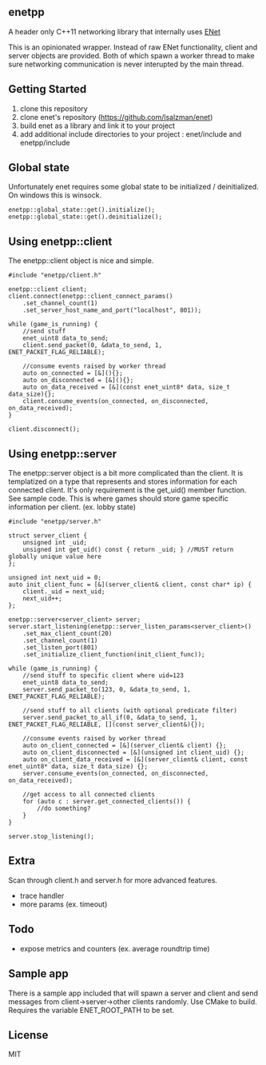 enetpp
---
A header only C++11 networking library that internally uses [ENet](http://enet.bespin.org/)

This is an opinionated wrapper. Instead of raw ENet functionality, client and server objects are provided. Both of which spawn a worker thread to make sure networking communication is never interupted by the main thread.

Getting Started
---
1. clone this repository
2. clone enet's repository (https://github.com/lsalzman/enet)
3. build enet as a library and link it to your project
4. add additional include directories to your project : enet/include and enetpp/include

Global state
---
Unfortunately enet requires some global state to be initialized / deinitialized. On windows this is winsock.

	enetpp::global_state::get().initialize();
	enetpp::global_state::get().deinitialize();

Using enetpp::client
---
The enetpp::client object is nice and simple.

	#include "enetpp/client.h"

  	enetpp::client client;
  	client.connect(enetpp::client_connect_params()
		.set_channel_count(1)
		.set_server_host_name_and_port("localhost", 801));

	while (game_is_running) {
		//send stuff
		enet_uint8 data_to_send;
		client.send_packet(0, &data_to_send, 1, ENET_PACKET_FLAG_RELIABLE);

		//consume events raised by worker thread
		auto on_connected = [&](){};
		auto on_disconnected = [&](){};
		auto on_data_received = [&](const enet_uint8* data, size_t data_size){};
		client.consume_events(on_connected, on_disconnected, on_data_received);
	}

	client.disconnect();

Using enetpp::server
---
The enetpp::server object is a bit more complicated than the client. It is templatized on a type that represents and stores information for each connected client. It's only requirement is the get_uid() member function. See sample code. This is where games should store game specific information per client. (ex. lobby state)

	#include "enetpp/server.h"

	struct server_client {
		unsigned int _uid;
		unsigned int get_uid() const { return _uid; } //MUST return globally unique value here
	};

	unsigned int next_uid = 0;
	auto init_client_func = [&](server_client& client, const char* ip) {
		client._uid = next_uid;
		next_uid++;
	};

	enetpp::server<server_client> server;
	server.start_listening(enetpp::server_listen_params<server_client>()
		.set_max_client_count(20)
		.set_channel_count(1)
		.set_listen_port(801)
		.set_initialize_client_function(init_client_func));

	while (game_is_running) {
		//send stuff to specific client where uid=123
		enet_uint8 data_to_send;
		server.send_packet_to(123, 0, &data_to_send, 1, ENET_PACKET_FLAG_RELIABLE);

		//send stuff to all clients (with optional predicate filter)
		server.send_packet_to_all_if(0, &data_to_send, 1, ENET_PACKET_FLAG_RELIABLE, [](const server_client&){});

		//consume events raised by worker thread
		auto on_client_connected = [&](server_client& client) {};
		auto on_client_disconnected = [&](unsigned int client_uid) {};
		auto on_client_data_received = [&](server_client& client, const enet_uint8* data, size_t data_size) {};
		server.consume_events(on_connected, on_disconnected, on_data_received);

		//get access to all connected clients
		for (auto c : server.get_connected_clients()) {
			//do something?
		}
	}

	server.stop_listening();

Extra
---
Scan through client.h and server.h for more advanced features.
- trace handler
- more params (ex. timeout)
	
Todo
---
- expose metrics and counters (ex. average roundtrip time)	

Sample app
---
There is a sample app included that will spawn a server and client and send messages from client->server->other clients randomly. Use CMake to build. Requires the variable ENET_ROOT_PATH to be set.

License
---
MIT
